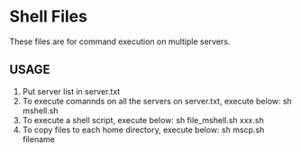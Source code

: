 # Shell Files
These files are for command execution on multiple servers.

## USAGE
1. Put server list in server.txt
2. To execute comannds on all the servers on server.txt, execute below:
	sh mshell.sh
3. To execute a shell script, execute below:
	sh file_mshell.sh xxx.sh
3. To copy files to each home directory, execute below:
	sh mscp.sh filename
